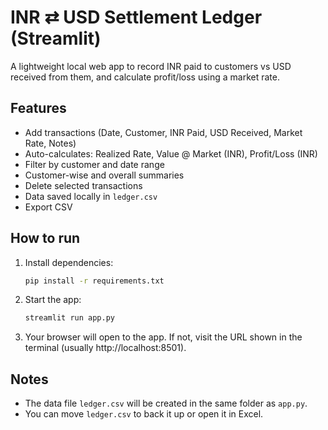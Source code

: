 
# INR ⇄ USD Settlement Ledger (Streamlit)

A lightweight local web app to record INR paid to customers vs USD received from them, and calculate profit/loss using a market rate.

## Features
- Add transactions (Date, Customer, INR Paid, USD Received, Market Rate, Notes)
- Auto-calculates: Realized Rate, Value @ Market (INR), Profit/Loss (INR)
- Filter by customer and date range
- Customer-wise and overall summaries
- Delete selected transactions
- Data saved locally in `ledger.csv`
- Export CSV

## How to run
1. Install dependencies:
   ```bash
   pip install -r requirements.txt
   ```
2. Start the app:
   ```bash
   streamlit run app.py
   ```
3. Your browser will open to the app. If not, visit the URL shown in the terminal (usually http://localhost:8501).

## Notes
- The data file `ledger.csv` will be created in the same folder as `app.py`.
- You can move `ledger.csv` to back it up or open it in Excel.
